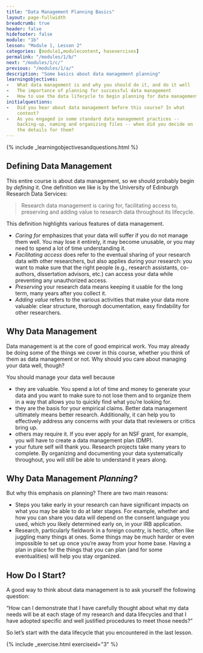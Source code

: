 ```yaml
---
title: "Data Management Planning Basics"
layout: page-fullwidth
breadcrumb: true
header: false
hidefooter: false
module: "1b"
lesson: "Module 1, Lesson 2"
categories: [module1,modulecontent, hasexercises]
permalink: "/modules/1/b/"
next: "/modules/1/c/"
previous: "/modules/1/a/"
description: "Some basics about data management planning"
learningobjectives:
-   What data management is and why you should do it, and do it well
-   The importance of planning for successful data management
-   How to use the data lifecycle to begin planning for data management
initialquestions:
-   Did you hear about data management before this course? In what
    context?
-   As you engaged in some standard data management practices --
    backing-up, naming and organizing files -- when did you decide on
    the details for them?
---
```

{% include _learningobjectivesandquestions.html %}

## Defining Data Management

This entire course is about data management, so we should probably begin
by *defining* it. One definition we like is by the University of
Edinburgh Research Data Services:

>Research data management is caring for, facilitating access to,
>preserving and adding value to research data throughout its lifecycle.

This definition highlights various features of data management.

-   *Caring for* emphasizes that your data will suffer if you do not
    manage them well. You may lose it entirely, it may become unusable, or
    you may need to spend a lot of time understanding it.
-   *Facilitating access* does refer to the eventual sharing of your
    research data with other researchers, but also applies during your
    research: you want to make sure that the right people (e.g.,
    research assistants, co-authors, dissertation advisors, etc.) can
    access your data while preventing any unauthorized access.
-   *Preserving* your research data means keeping it usable for the long
    term, many years after you collect it.
-   *Adding value* refers to the various activities that make your data
    more valuable: clear structure, thorough documentation, easy
    findability for other researchers.

## Why Data Management
Data management is at the core of good empirical work. You may already
be doing some of the things we cover in this course, whether you think
of them as data management or not. Why should you care about managing
your data well, though?

You should manage your data well because

-   they are valuable. You spend a lot of time and money to generate
    your data and you want to make sure to not lose them and to organize
    them in a way that allows you to quickly find what you’re
    looking for.
-   they are the basis for your empirical claims. Better data management
    ultimately means better research. Additionally, it can help you to
    effectively address any concerns with your data that reviewers or
    critics bring up.
-   others may require it. If you ever apply for an NSF grant, for
    example, you will have to create a data management plan (DMP).
-   your future self will thank you. Research projects take many years
    to complete. By organizing and documenting your data systematically
    throughout, you will still be able to understand it years along.

## Why Data Management *Planning?*
But why this emphasis on planning? There are two main reasons:

-   Steps you take early in your research can have significant impacts
    on what you may be able to do at later stages. For example, whether
    and how you can share you data will depend on the consent language
    you used, which you likely determined early on, in your
    IRB application.
-   Research, particularly fieldwork in a foreign country, is hectic,
    often like juggling many things at ones. Some things may be much
    harder or even impossible to set up once you’re away from your
    home base. Having a plan in place for the things that you can plan
    (and for some eventualities) will help you stay organized.

## How Do I Start?
A good way to think about data management is to ask yourself the
following question:

“How can I demonstrate that I have carefully thought about what my data
needs will be at each stage of my research and data lifecycles and that
I have adopted specific and well justified procedures to meet those
needs?”

So let’s start with the data lifecycle that you encountered
in the last lesson.

{% include _exercise.html exerciseid="3" %}
